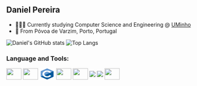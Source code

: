 ## Daniel Pereira

- 👨🏻‍💻 Currently studying Computer Science and Engineering @ [UMinho]
- 📍 From Póvoa de Varzim, Porto, Portugal




![Daniel's GitHub stats](https://github-readme-stats.vercel.app/api?username=danielsp45&show_icons=true&theme=dark)
![Top Langs](https://github-readme-stats.vercel.app/api/top-langs/?username=danielsp45&layout=compact&theme=dark&hide=html,css)


### Language and Tools:
<div>
  <img align="center" height="30" width="40" src="https://cdn.jsdelivr.net/gh/devicons/devicon/icons/haskell/haskell-original.svg" />
  <img align="center" height="30" width="40" src="https://cdn.jsdelivr.net/gh/devicons/devicon/icons/python/python-original.svg" />
  <img align="center" height="30" width="40" src="https://raw.githubusercontent.com/devicons/devicon/2ae2a900d2f041da66e950e4d48052658d850630/icons/c/c-original.svg" />
  <img align="center" height="30" width="40" src="https://cdn.jsdelivr.net/gh/devicons/devicon/icons/elixir/elixir-original.svg" />
  <img align="center" height="30" width="40" src="https://icongr.am/devicon/vim-original.svg?size=128&color=currentColor" />
  <img align="center" height="30" src="https://cdn.jsdelivr.net/gh/devicons/devicon/icons/vscode/vscode-original.svg" />
  <img align="center" height="30" src="https://cdn.jsdelivr.net/gh/devicons/devicon/icons/git/git-original.svg" />         
  <img align="center" height="30" width="40" src="https://cdn.jsdelivr.net/gh/devicons/devicon/icons/bash/bash-original.svg" />
  
  


  
  [twitter]: https://twitter.com/danielsp_45
  [UMinho]: https://www.uminho.pt/PT
  [instagram]: https://www.instagram.com/danielsp_45/
  
